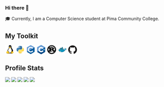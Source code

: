 

### Hi there 👋 ###

🎓 Currently, I am a Computer Science student at Pima Community College.

## My Toolkit ##
<img src="https://github.com/devicons/devicon/blob/master/icons/linux/linux-original.svg" width=30/>  <img src="https://github.com/devicons/devicon/blob/master/icons/python/python-original.svg" width=30/> <img src="https://github.com/devicons/devicon/blob/master/icons/c/c-original.svg" width=30/> <img src="https://github.com/devicons/devicon/blob/master/icons/cplusplus/cplusplus-original.svg" width=30/>  <img src="https://github.com/devicons/devicon/blob/master/icons/rust/rust-plain.svg" class="white" width=30/>  <img src="https://github.com/devicons/devicon/blob/master/icons/docker/docker-original.svg" width=30/>  <img src="https://github.com/devicons/devicon/blob/master/icons/github/github-original.svg" width=30/>  <img src="" width=30/>

## Profile Stats ##

![](http://github-profile-summary-cards.vercel.app/api/cards/profile-details?username=NotYourAlejandro&theme=github_dark)
![](http://github-profile-summary-cards.vercel.app/api/cards/repos-per-language?username=NotYourAlejandro&theme=github_dark)
![](http://github-profile-summary-cards.vercel.app/api/cards/most-commit-language?username=NotYourAlejandro&theme=github_dark)
![](http://github-profile-summary-cards.vercel.app/api/cards/productive-time?username=NotYourAlejandro&theme=github_dark&utcOffset=8)
![](http://github-profile-summary-cards.vercel.app/api/cards/stats?username=NotYourAlejandro&theme=github_dark)

<!--
**NotYourAlejandro/NotYourAlejandro** is a ✨ _special_ ✨ repository because its `README.md` (this file) appears on your GitHub profile.

Here are some ideas to get you started:

- 🔭 I’m currently working on ...
- 🌱 I’m currently learning ...
- 👯 I’m looking to collaborate on ...
- 🤔 I’m looking for help with ...
- 💬 Ask me about ...
- 📫 How to reach me: ...
- 😄 Pronouns: ...
- ⚡ Fun fact: ...
-->
